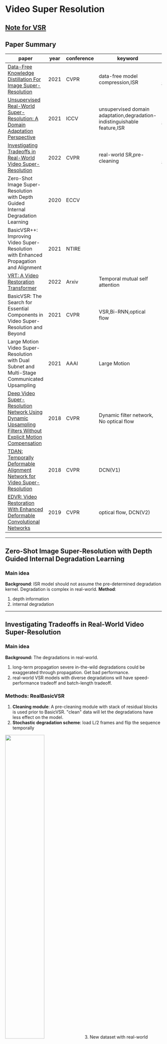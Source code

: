 # Video Super Resolution

## [Note for VSR](note.md)

## Paper Summary
paper|year|conference|keyword|link
-|-|-|-|-
[Data-Free Knowledge Distillation For Image Super-Resolution](#data-free-knowledge-distillation-for-image-super-resolution)|2021|CVPR|data-free model compression,ISR|[paper](https://openaccess.thecvf.com/content/CVPR2021/papers/Zhang_Data-Free_Knowledge_Distillation_for_Image_Super-Resolution_CVPR_2021_paper.pdf)  [code](https://github.com/twtygqyy/pytorch-vdsr)
[Unsupervised Real-World Super-Resolution: A Domain Adaptation Perspective](#unsupervised-real-world-super-resolution-a-domain-adaptation-perspective)|2021|ICCV|unsupervised domain adaptation,degradation-indistinguishable feature,ISR|[paper](https://openaccess.thecvf.com/content/ICCV2021/papers/Wang_Unsupervised_Real-World_Super-Resolution_A_Domain_Adaptation_Perspective_ICCV_2021_paper.pdf)  [code](https://github.com/anse3832/USR_DA)
[Investigating Tradeoffs in Real-World Video Super-Resolution](#investigating-tradeoffs-in-real-world-video-super-resolution)|2022|CVPR|real-world SR,pre-cleaning|[paper](https://arxiv.org/pdf/2111.12704.pdf)  [code](https://github.com/ckkelvinchan/RealBasicVSR)
Zero-Shot Image Super-Resolution with Depth Guided Internal Degradation Learning|2020|ECCV||[paper](https://scholar.google.com.hk/scholar_url?url=http://www.ecva.net/papers/eccv_2020/papers_ECCV/papers/123620256.pdf&hl=zh-CN&sa=X&ei=4gcvYueuOZLeyQTCm7PYCw&scisig=AAGBfm0x3gK1WIx2oAFhqUapa-xjjF4VQw&oi=scholarr)
|BasicVSR++: Improving Video Super-Resolution with Enhanced Propagation and Alignment|2021|NTIRE||[paper](https://arxiv.org/pdf/2104.13371.pdf)|
[VRT: A Video Restoration Transformer](#vrt-a-video-restoration-transformer)|2022|Arxiv|Temporal mutual self attention|[paper](https://arxiv.org/abs/2201.12288)
BasicVSR: The Search for Essential Components in Video Super-Resolution and Beyond|2021|CVPR|VSR,Bi-RNN,optical flow|[paper](https://arxiv.org/abs/2012.02181)
Large Motion Video Super-Resolution with Dual Subnet and Multi-Stage Communicated Upsampling|2021|AAAI|Large Motion|[paper](https://arxiv.org/pdf/2103.11744.pdf)
[Deep Video Super-Resolution Network Using Dynamic Upsampling Filters Without Explicit Motion Compensation](#deep-video-super-resolution-network-using-dynamic-upsampling-filters-without-explicit-motion-compensation)|2018|CVPR|Dynamic filter network, No optical flow
[TDAN: Temporally Deformable Alignment Network for Video Super-Resolution](#tdan-temporally-deformable-alignment-network-for-video-super-resolution)|2018|CVPR|DCN(V1)|[paper](https://arxiv.org/abs/1812.02898)
[EDVR: Video Restoration With Enhanced Deformable Convolutional Networks](#edvr-video-restoration-with-enhanced-deformable-convolutional-networks)|2019|CVPR|optical flow, DCN(V2)|[paper](https://arxiv.org/abs/1905.02716)


   
****
## Zero-Shot Image Super-Resolution with Depth Guided Internal Degradation Learning
### Main idea
**Background**: ISR model should not assume the pre-determined degradation kernel. Degradation is complex in real-world.
**Method**: 
1. depth information
2. internal degradation

****
## Investigating Tradeoffs in Real-World Video Super-Resolution
### Main idea
**Background:** The degradations in real-world.
1. long-term propagation severe in-the-wild degradations could be exaggerated through propagation. Get bad performance.
2. real-world VSR models with diverse degradations will have speed-performance tradeoff and batch-length tradeoff.

### Methods: RealBasicVSR
1.  **Cleaning module**: A pre-cleaning module with stack of residual blocks is used prior to BasicVSR. "clean" data will let the degradations have less effect on the model. 
2.  **Stochastic degradation scheme**: load L/2 frames and flip the sequence temporally
<img src="image/5.jpg" width="50%" />
3.  New dataset with real-world videos.

**Experiment result:** Best in real-world dataset. 

### Highlight
1. Focus on the degradations in the VSR. Traditional degradation has many problems.
2. Pre-clean module for degradation.

### Problem
1. The new dataset are captured by a single camera. So it will have camera-specific degradations. It is not a general dataset for real-world.

### idea
1. degradation scheme is an important things for the VSR model.
2. Pre-clean the video.



****
## Unsupervised Real-World Super-Resolution: A Domain Adaptation Perspective
### Main idea
**Background**: Most methods in SR try to generate the low-resolution(LR) data from the high-resolution (HR) dataset to train their model. But the **degradation in the real world** is hard to predict. So they try to find the  **degradation-indistinguishable feature**.

**Method**: They use the **unsupervised domain adaptation** to avoid this problem. The dataset they used is the **unpaired real LR and real HR**, but no degradation prior. They decompose this task into **degradation-indistinguishable feature and degradation style**
1. **Feature Distribution Alignment** (figure a)
     - **learn degradation-indistinguishable feature**: they align the feature distribution of source and target LR data.
       - Encoder $E$: generate source and target feature($f_t$,$f_s$) map to fool the discriminator.
       - discriminator $D_f$:distinguish the domain of features
       - $G_{SR}$(Decoder): Reconstruct the source LR images into HR images.
2. **Feature Domain Regularization** 
   - **learn the degradation style in target domain** (figure b): 
     -  Target LR restoration loss (Black flow): Use the $G_t$ to restore the target LR image from target feature($x_{t\rightarrow t}$). Aim to **keep the shared feature space closer to target domain** .
     -  Target degradation style loss(Red flow): Use the $G_t$ to generate the source LR image from target feature($x_{s\rightarrow t}$). And then reuse the Encoder to train. Aim to **learn the degradation style of the target domain**
     -  Feature identity loss(Black thin flow): Use discriminator $D_t$ to **keep the degradation style of the target domain**.
   -  Reuse the $G_{SR}$ to generate the HR image of source data in target degradation style $y_{s\rightarrow t \rightarrow s}$. And then use $y_{s\rightarrow s}$ and $y_{s\rightarrow t \rightarrow s}$ to **train the HR reconstruction model in target degradation style** (right figure)

**Experiment result**: SOTA in blind/unsupervised methods on unpaired dataset. LPIPS performance is better than bicubic downsampling and Mixed degradation methods.

<img src="image/3.jpg" width="50%" /><img src="image/4.jpg" width="50%" />

### Highlight
1. Decompose the SR task into degradation-indistinguishable feature and degradation domain feature.
2. Metric: LPIPS



### Idea
1. Consider transfering this method to VSR. But the degradation style will always change in video. So this method can not be directly use.
2. How the model train. Read the code.

****

## Data-Free Knowledge Distillation For Image Super-Resolution
### Main idea
**Background**: privacy and transmission limitations

**Method**: Use the data-free compression approach in SISR. 
1. **Design a reconstruction loss for the SISR model.** Because the inputs and outputs of SR model should be in **similar distribution**. So they develop a new reconstruction loss in using this relation.
2. **Progressive Knowledge Distillation.** This mechanism will train a tiny network at first. Then they increase the number of layers and blocks gradually and train those new layers and blocks. In this way, the network can be trained easier and distill more information on intermediate features in teacher network.
   
**Experiment result**: they choose VDSR as the teacher model. The student model can achieve similar performance with the teacher model.
![](image/1.jpg)
### Highlight
1. Use the progressive distillation to solve the training difficulty of the deep network.
### Problem
1. the improvement of the progressive distillation is not significant. and they only do the ablation experiment in one dataset.
2. They did not compare the training time and parameters to show the compression.

<img src="image/2.jpg" width="50%" />

### Idea
1. In Data-Free Knowledge Distillation about VSR, we can also use the similar idea like the reconstruction loss in this paper. The inputs and outputs should be in similar distribution in the teacher model. But how to deal with the heavy model in VSR is a problem.
   
****
<div id='basicvsr'></div>

## BasicVSR: The Search for Essential Components in Video Super-Resolution and Beyond
### Main idea
1. Bi-RNN
2. optical flow and feature do the spatial warping

### Highlight
use the optical flow in the feature level

****
<div id='duf'></div>

## Deep Video Super-Resolution Network Using Dynamic Upsampling Filters Without Explicit Motion Compensation
### Main idea
1. Dynamic filter network -> Dynamic Upsampling Filters(DUF)   
2. Residual Learning increase high frequency details temporal Augmentation

### Highlight
Temporal Augmentation: Set the interval to extract adjacent frames to simulate high-speed motion

### Problem
1. 3D model too big
2. no temporal alignment

****
<div id='edvr'></div>

## EDVR: Video Restoration With Enhanced Deformable Convolutional Networks
### Main idea
1. Pyramid, Cascading and Deformable Convolution(PCD) based on DCN(V2) to do the alignment in a coarse-to-fine manner way with pyramidal processing and cascading refinement
2. Temporal and Spatial Attention(TSP):Fusion with Temporal and Spatial Attention
### Highlight
1. DCN v2+ pyramidal processing and cascading refinement
2. different neighboring frames are not equally informative due to occlusion, blurry regions and parallax problems;
### Problem
1. hard to train
2. many bad case
### Idea
Combine the PCD and TSA into one stage?

****
<div id='tdan'></div>

## TDAN: Temporally Deformable Alignment Network for Video Super-Resolution
### Main idea 
1. temporal deformable alignment network (TDAN) based on Deformable Convolution Network(V1)
2. The TDAN uses features from both the reference frame and each supporting frame to dynamically predict offsets of sampling convolution kernels.

### Highlight
only Deformable Convolution Network (DCN V1),No optical flow
### Problem
worse than DUF model in many dataset
### Idea
1. DCN V2?


****
<div id='VRT'></div>

## VRT: A Video Restoration Transformer
### Main idea
- Temporal mutual self attention
- Parallel Warping (optical flow)
### Problem
1. parameters too much, but only a little improvement
### Idea
1. Whether attention is useful to deal with large motion.
2. Combine two alignment methods. Attention and optical flow in this paper.